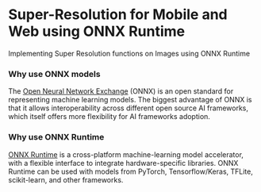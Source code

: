 # Super-Resolution for Mobile and Web using ONNX Runtime

Implementing Super Resolution functions on Images using ONNX Runtime


### Why use ONNX models

The [Open Neural Network Exchange](http://onnx.ai/) (ONNX) is an open standard for representing machine learning models. The biggest advantage of ONNX is that it allows interoperability across different open source AI frameworks, which itself offers more flexibility for AI frameworks adoption.

### Why use ONNX Runtime

[ONNX Runtime](https://onnxruntime.ai/docs/) is a cross-platform machine-learning model accelerator, with a flexible interface to integrate hardware-specific libraries. ONNX Runtime can be used with models from PyTorch, Tensorflow/Keras, TFLite, scikit-learn, and other frameworks.
